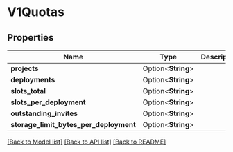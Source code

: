 # V1Quotas

## Properties

Name | Type | Description | Notes
------------ | ------------- | ------------- | -------------
**projects** | Option<**String**> |  | [optional]
**deployments** | Option<**String**> |  | [optional]
**slots_total** | Option<**String**> |  | [optional]
**slots_per_deployment** | Option<**String**> |  | [optional]
**outstanding_invites** | Option<**String**> |  | [optional]
**storage_limit_bytes_per_deployment** | Option<**String**> |  | [optional]

[[Back to Model list]](../README.md#documentation-for-models) [[Back to API list]](../README.md#documentation-for-api-endpoints) [[Back to README]](../README.md)



